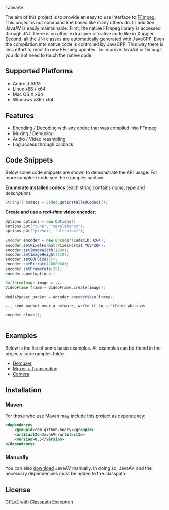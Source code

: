 ! JavaAV

The aim of this project is to provide an easy to use interface to [FFmpeg]. This project is not command line based like
many others do. In addition JavaAV is easily maintainable. First, the native FFmpeg library is accessed through JNI.
There is no other extra layer of native code like in Xuggler. Second, all the JNI classes are automatically generated
with [JavaCPP]. Even the compilation into native code is controlled by JavaCPP. This way there is less effort to react
to new FFmpeg updates. To improve JavaAV or fix bugs you do not need to touch the native code. 

## Supported Platforms
* Android ARM
* Linux 	x86 / x64
* Mac OS X	x64
* Windows 	x86 / x64

## Features

* Encoding / Decoding with any codec that was compiled into FFmpeg
* Muxing / Demuxing
* Audio / Video resampling
* Log access through callback

## Code Snippets
Below some code snippets are shown to demonstrate the API usage. For more complete code see the examples section.

**Enumerate installed codecs** (each string contains _name_, _type_ and _description_):
```java
String[] codecs = Codec.getInstalledCodecs();
```
**Create and use a _real-time_ video encoder:**
```java
Options options = new Options();
options.put("tune", "zerolatency");
options.put("preset", "ultrafast");
		
Encoder encoder = new Encoder(CodecID.H264);
encoder.setPixelFormat(PixelFormat.YUV420P);
encoder.setImageWidth(1280);
encoder.setImageHeight(720);
encoder.setGOPSize(25);
encoder.setBitrate(2000000);
encoder.setFramerate(25);
encoder.open(options);

BufferedImage image = ...;
VideoFrame frame = VideoFrame.create(image);

MediaPacket packet = encoder.encodeVideo(frame);

... send packet over a network, write it to a file or whatever

encoder.close();
			
```

## Examples
Below is the list of some basic examples. All examples can be found in the projects src/examples folder.

* [Demuxer][DemuxerExample]
* [Muxer + Transcoding][MuxerExample]
* [Camera][CameraExample]

## Installation
### Maven

For those who use Maven may include this project as dependency:

```xml
<dependency>
	<groupId>com.github.hoary</groupId>
	<artifactId>JavaAV</artifactId>
	<version>0.5</version>
</dependency>
```

### Manually
You can also [download] JavaAV manually. In doing so, JavaAV and the necessary dependencies must be added to the classpath.

## License

[GPLv2 with Classpath Exception][GPLv2]

[FFmpeg]: http://www.ffmpeg.org/
[JavaCPP]: http://code.google.com/p/javacpp/
[DemuxerExample]: https://github.com/hoary/JavaAV/blob/master/JavaAV/src/examples/java/com/github/hoary/javaav/DemuxerExample.java
[MuxerExample]: https://github.com/hoary/JavaAV/blob/master/JavaAV/src/examples/java/com/github/hoary/javaav/MuxerExample.java
[CameraExample]: https://github.com/hoary/JavaAV/blob/master/JavaAV/src/examples/java/com/github/hoary/javaav/CameraExample.java
[GPLv2]: https://raw.github.com/hoary/JavaAV/master/LICENSE
[download]: https://github.com/hoary/JavaAV/blob/master
 